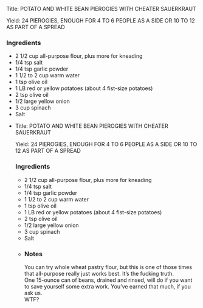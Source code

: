 <!DOCTYPE HTML PUBLIC "-//W3C//DTD HTML 4.0 Transitional//EN">
<html>
  <head>
  <title>POTATO AND WHITE BEAN PIEROGIES WITH CHEATER SAUERKRAUT</title><link rel='stylesheet' href='style.css' type='text/css'><meta http-equiv="Content-Style-Stype" content="text/css">
     <meta http-equiv="Content-Type" content="text/html;charset=utf-8">
     </head><body><div class="recipe" itemscope itemtype="http://schema.org/Recipe"><div class='header'><p class="title"><span class="label">Title:</span> <span itemprop="name">POTATO AND WHITE BEAN PIEROGIES WITH CHEATER SAUERKRAUT</span></p>
<p class="yields"><span class="label">Yield:</span> <span itemprop="recipeYield">24 PIEROGIES, ENOUGH FOR 4 TO 6 PEOPLE AS A SIDE OR 10 TO 12 AS PART OF A SPREAD</span></p>
</div><div class="ing"><h3>Ingredients</h3><ul class="ing"><li class="ing" itemprop="ingredients">2 1/2 cup all-purpose flour, plus more for kneading </li>
<li class="ing" itemprop="ingredients">1/4 tsp salt </li>
<li class="ing" itemprop="ingredients">1/4 tsp garlic powder </li>
<li class="ing" itemprop="ingredients">1 1/2 to 2 cup warm water </li>
<li class="ing" itemprop="ingredients">1 tsp olive oil </li>
<li class="ing" itemprop="ingredients">1 LB red or yellow potatoes (about 4 fist-size potatoes) </li>
<li class="ing" itemprop="ingredients">2 tsp olive oil </li>
<li class="ing" itemprop="ingredients">1/2 large yellow onion </li>
<li class="ing" itemprop="ingredients">3 cup spinach </li>
<li class="ing" itemprop="ingredients">Salt </li>
<li class="in<!DOCTYPE HTML PUBLIC "-//W3C//DTD HTML 4.0 Transitional//EN">
<html>
  <head>
  <title>POTATO AND WHITE BEAN PIEROGIES WITH CHEATER SAUERKRAUT</title><link rel='stylesheet' href='style.css' type='text/css'><meta http-equiv="Content-Style-Stype" content="text/css">
     <meta http-equiv="Content-Type" content="text/html;charset=utf-8">
     </head><body><div class="recipe" itemscope itemtype="http://schema.org/Recipe"><div class='header'><p class="title"><span class="label">Title:</span> <span itemprop="name">POTATO AND WHITE BEAN PIEROGIES WITH CHEATER SAUERKRAUT</span></p>
<p class="yields"><span class="label">Yield:</span> <span itemprop="recipeYield">24 PIEROGIES, ENOUGH FOR 4 TO 6 PEOPLE AS A SIDE OR 10 TO 12 AS PART OF A SPREAD</span></p>
</div><div class="ing"><h3>Ingredients</h3><ul class="ing"><li class="ing" itemprop="ingredients">2 1/2 cup all-purpose flour, plus more for kneading </li>
<li class="ing" itemprop="ingredients">1/4 tsp salt </li>
<li class="ing" itemprop="ingredients">1/4 tsp garlic powder </li>
<li class="ing" itemprop="ingredients">1 1/2 to 2 cup warm water </li>
<li class="ing" itemprop="ingredients">1 tsp olive oil </li>
<li class="ing" itemprop="ingredients">1 LB red or yellow potatoes (about 4 fist-size potatoes) </li>
<li class="ing" itemprop="ingredients">2 tsp olive oil </li>
<li class="ing" itemprop="ingredients">1/2 large yellow onion </li>
<li class="ing" itemprop="ingredients">3 cup spinach </li>
<li class="ing" itemprop="ingredients">Salt </li>
<li class="in slower.<br>3 Make the filling: Chop the potatoes up into chunks no bigger than a poker chip. It’s cool to leave the skin on if you’re all about the fiber life. Place a steamer insert and a couple inches of water in a medium pot. Add the potatoes, cover, heat that shit over medium-low heat, and steam those tubers until you can stick a fork through with no fucking problem, 15 to 20 minutes.<br>4 While the potatoes are getting soft, grab a skillet and heat up the oil over medium heat. Add the onion and sauté that shit until it starts to brown, about 5 minutes. Add the spinach, a pinch of salt, and keep cooking until the spinach is all wilted down, about 2 minutes longer. Remove from the heat and leave that shit there.<br>5 Grab a large bowl and dump the beans in. Using a potato masher or a big-ass spoon, mash those motherfuckers up until a smoothish paste is formed. By now the potatoes should be down, so dump those spuds in and keep smashing until it kinda looks like mashed potatoes. Add the onion-spinach mixture, the garlic, lemon juice, hot sauce, and nutritional yeast and mix it up until it’s all combined. Taste that starchy savior and add more garlic, lemon juice, hot sauce, or salt depending on whatthefuck you think is missing.<br>6 Fill a large pot with water and bring that shit to a boil over medium-high heat while you assemble the pierogies.<br>7 Flour the counter where you kneaded the dough again and grab half of the rested dough. Roll that shit out nice and thin, about the thickness of a tortilla. Grab a biscuit cutter or jar with a mouth at least 2.5 inches wide and cut out some rounds for your pierogies. Ball up any scraps and reroll them. We usually get about 12 rounds for each half of dough. Grab the other half of the dough and repeat that shit.<br>8 To stuff the pierogies, grab a small glass of water and use your finger to wet the edges of each dough round. Add about 1 TBL of filling to each round and then fold that shit over. Seal the edges down with your finger and then crimp that shit with a fork so it looks kinda like a pie crust along the edges. Put them all on a floured baking sheet until you’re all done and ready to boil them.<br>9 To cook, drop them down in the boiling water in batches no larger than 6 at a time so those fuckers don’t all stick together. Boil them until they all start to float and the dough is cooked through, about 5 minutes. Fish them out with a slotted spoon, throw them on a plate, and keep boiling all the remaining pierogies.<br>10 Once the pierogies are all done, serve with a side of the sauerkraut and maybe some sour cream. Dig in and enjoy.</p></div></div><div class="modifications"><h3 class="Notes">Notes</h3><p>You can try whole wheat pastry flour, but this is one of those times that all-purpose really just works best. It’s the fucking truth.<br> One 15-ounce can of beans, drained and rinsed, will do if you want to save yourself some extra work. You’ve earned that much, if you ask us.<br> WTF?</p></div></div>

</body>
</html>